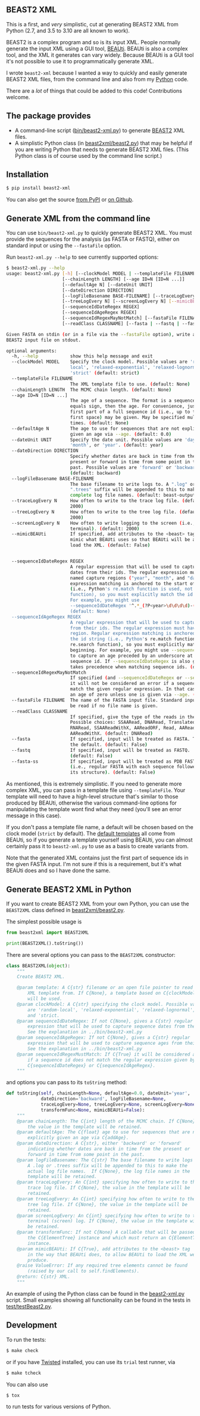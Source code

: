 ## BEAST2 XML

This is a first, and *very* simplistic, cut at generating BEAST2 XML from
Python (2.7, and 3.5 to 3.10 are all known to work).

BEAST2 is a complex program and so is its input XML.  People normally
generate the input XML using a GUI tool,
[BEAUti](https://www.beast2.org/beauti/). BEAUti is also a complex tool,
and the XML it generates can vary widely. Because BEAUti is a GUI tool it's
not possible to use it to programmatically generate XML.

I wrote `beast2-xml` because I wanted a way to quickly and easily generate
BEAST2 XML files, from the command line and also from my
[Python](https://www.python.org/) code.

There are a *lot* of things that could be added to this code! Contributions
welcome.

## The package provides

* A command-line script ([bin/beast2-xml.py](bin/beast2-xml.py)) to
  generate [BEAST2](http://beast2.org/) XML files.
* A simplistic Python class (in [beast2xml/beast2.py](beast2xml/beast2.py))
  that may be helpful if you are writing Python that needs to generate
  BEAST2 XML files.  (This Python class is of course used by the command
  line script.)

## Installation

```sh
$ pip install beast2-xml
```

You can also get the source
[from PyPI](https://pypi.org/project/beast2-xml/) or
[on Github](https://github.com/acorg/beast2-xml).

## Generate XML from the command line

You can use `bin/beast2-xml.py` to quickly generate BEAST2 XML.  You must
provide the sequences for the analysis (as FASTA or FASTQ), either on
standard input or using the `--fastaFile` option.

Run `beast2-xml.py --help` to see currently supported options:

```sh
$ beast2-xml.py --help
usage: beast2-xml.py [-h] [--clockModel MODEL | --templateFile FILENAME]
                     [--chainLength LENGTH] [--age ID=N [ID=N ...]]
                     [--defaultAge N] [--dateUnit UNIT]
                     [--dateDirection DIRECTION]
                     [--logFileBasename BASE-FILENAME] [--traceLogEvery N]
                     [--treeLogEvery N] [--screenLogEvery N] [--mimicBEAUti]
                     [--sequenceIdDateRegex REGEX]
                     [--sequenceIdAgeRegex REGEX]
                     [--sequenceIdRegexMayNotMatch] [--fastaFile FILENAME]
                     [--readClass CLASSNAME] [--fasta | --fastq | --fasta-ss]

Given FASTA on stdin (or in a file via the --fastaFile option), write an XML
BEAST2 input file on stdout.

optional arguments:
  -h, --help            show this help message and exit
  --clockModel MODEL    Specify the clock model. Possible values are 'random-
                        local', 'relaxed-exponential', 'relaxed-lognormal', or
                        'strict' (default: strict)
  --templateFile FILENAME
                        The XML template file to use. (default: None)
  --chainLength LENGTH  The MCMC chain length. (default: None)
  --age ID=N [ID=N ...]
                        The age of a sequence. The format is a sequence id, an
                        equals sign, then the age. For convenience, just the
                        first part of a full sequence id (i.e., up to the
                        first space) may be given. May be specified multiple
                        times. (default: None)
  --defaultAge N        The age to use for sequences that are not explicitly
                        given an age via --age. (default: 0.0)
  --dateUnit UNIT       Specify the date unit. Possible values are 'day',
                        'month', or 'year'. (default: year)
  --dateDirection DIRECTION
                        Specify whether dates are back in time from the
                        present or forward in time from some point in the
                        past. Possible values are 'forward' or 'backward'.
                        (default: backward)
  --logFileBasename BASE-FILENAME
                        The base filename to write logs to. A ".log" or
                        ".trees" suffix will be appended to this to make
                        complete log file names. (default: beast-output)
  --traceLogEvery N     How often to write to the trace log file. (default:
                        2000)
  --treeLogEvery N      How often to write to the tree log file. (default:
                        2000)
  --screenLogEvery N    How often to write logging to the screen (i.e.,
                        terminal). (default: 2000)
  --mimicBEAUti         If specified, add attributes to the <beast> tag that
                        mimic what BEAUti uses so that BEAUti will be able to
                        load the XML. (default: False)


  --sequenceIdDateRegex REGEX
                        A regular expression that will be used to capture sequence
                        dates from their ids. The regular expression must have three
                        named capture regions ("year", "month", and "day"). Regular
                        expression matching is anchored to the start of the id string
                        (i.e., Python's re.match function is used, not the re.search
                        function), so you must explicitly match the id from its beginning.
                        For example, you might use
                        --sequenceIdDateRegex '^.*_(?P<year>\d\d\d\d)-(?P<month>\d\d)-(?P<day>\d\d)'.
                        (default: None)
  --sequenceIdAgeRegex REGEX
                        A regular expression that will be used to capture sequence ages
                        from their ids. The regular expression must have a single capture
                        region. Regular expression matching is anchored to the start of
                        the id string (i.e., Python's re.match function is used, not the
                        re.search function), so you must explicitly match the id from its
                        beginning. For example, you might use --sequenceIdAgeRegex '^.*_(\d+)$'
                        to capture an age preceded by an underscore at the very end of the
                        sequence id. If --sequenceIdDateRegex is also given, it
                        takes precedence when matching sequence ids. (default: None)
  --sequenceIdRegexMayNotMatch
                        If specified (and --sequenceIdDateRegex or --sequenceIdAgeRegex is given)
                        it will not be considered an error if a sequence id does not
                        match the given regular expression. In that case, sequences will be assigned
                        an age of zero unless one is given via --age. (default: False)
  --fastaFile FILENAME  The name of the FASTA input file. Standard input will
                        be read if no file name is given.
  --readClass CLASSNAME
                        If specified, give the type of the reads in the input.
                        Possible choices: SSAARead, DNARead, TranslatedRead,
                        RNARead, SSAAReadWithX, AAReadORF, Read, AARead,
                        AAReadWithX. (default: DNARead)
  --fasta               If specified, input will be treated as FASTA. This is
                        the default. (default: False)
  --fastq               If specified, input will be treated as FASTQ.
                        (default: False)
  --fasta-ss            If specified, input will be treated as PDB FASTA
                        (i.e., regular FASTA with each sequence followed by
                        its structure). (default: False)
```

As mentioned, this is extremely simplistic. If you need to generate more
complex XML, you can pass in a template file using `--templateFile`. Your
template will need to have a high-level structure that's similar to those
produced by BEAUti, otherwise the various command-line options for
manipulating the template wont find what they need (you'll see an error
message in this case).

If you don't pass a template file name, a default will be chosen based on
the clock model (`strict` by default).  The [default templates](templates)
all come from BEAUti, so if you generate a template yourself using BEAUti,
you can almost certainly pass it to `beast2-xml.py` to use as a basis to
create variants from.

Note that the generated XML contains just the first part of sequence ids in
the given FASTA input. I'm not sure if this is a requirement, but it's what
BEAUti does and so I have done the same.

## Generate BEAST2 XML in Python

If you want to create BEAST2 XML from your own Python, you can use the
`BEAST2XML` class defined in [beast2xml/beast2.py](beast2xml/beast2.py).

The simplest possible usage is

```python
from beast2xml import BEAST2XML

print(BEAST2XML().toString())
```

There are several options you can pass to the `BEAST2XML` constructor:

```python
class BEAST2XML(object):
    """
    Create BEAST2 XML.

    @param template: A C{str} filename or an open file pointer to read the
        XML template from. If C{None}, a template based on C{clockModel}
        will be used.
    @param clockModel: A C{str} specifying the clock model. Possible values
        are 'random-local', 'relaxed-exponential', 'relaxed-lognormal',
        and 'strict.
    @param sequenceIdDateRegex: If not C{None}, gives a C{str} regular
        expression that will be used to capture sequence dates from their ids.
        See the explanation in ../bin/beast2-xml.py
    @param sequenceIdAgeRegex: If not C{None}, gives a C{str} regular
        expression that will be used to capture sequence ages from their ids.
        See the explanation in ../bin/beast2-xml.py
    @param sequenceIdRegexMustMatch: If C{True} it will be considered an error
        if a sequence id does not match the regular expression given by
        C{sequenceIdDateRegex} or C{sequenceIdAgeRegex}.
    """
```

and options you can pass to its `toString` method:

```python
def toString(self, chainLength=None, defaultAge=0.0, dateUnit='year',
             dateDirection='backward', logFileBasename=None,
             traceLogEvery=None, treeLogEvery=None, screenLogEvery=None,
             transformFunc=None, mimicBEAUti=False):
    """
    @param chainLength: The C{int} length of the MCMC chain. If C{None},
        the value in the template will be retained.
    @param defaultAge: The C{float} age to use for sequences that are not
        explicitly given an age via C{addAge}.
    @param dateDirection: A C{str}, either 'backward' or 'forward'
        indicating whether dates are back in time from the present or
        forward in time from some point in the past.
    @param logFileBasename: The C{str} The base filename to write logs to.
        A .log or .trees suffix will be appended to this to make the
        actual log file names.  If C{None}, the log file names in the
        template will be retained.
    @param traceLogEvery: An C{int} specifying how often to write to the
        trace log file. If C{None}, the value in the template will be
        retained.
    @param treeLogEvery: An C{int} specifying how often to write to the
        tree log file. If C{None}, the value in the template will be
        retained.
    @param screenLogEvery: An C{int} specifying how often to write to the
        terminal (screen) log. If C{None}, the value in the template will
        be retained.
    @param transformFunc: If not C{None} A callable that will be passed
        the C{ElementTree} instance and which must return an C{ElementTree}
        instance.
    @param mimicBEAUti: If C{True}, add attributes to the <beast> tag
        in the way that BEAUti does, to allow BEAUti to load the XML we
        produce.
    @raise ValueError: If any required tree elements cannot be found
        (raised by our call to self.findElements).
    @return: C{str} XML.
    """
```

An example of using the Python class can be found in the
[beast2-xml.py](bin/beast2-xml.py) script.  Small examples showing all
functionality can be found in the tests in
[test/testBeast2.py](test/testBeast2.py).

## Development

To run the tests:

```sh
$ make check
```

or if you have [Twisted](https://twistedmatrix.com/trac/) installed, you
can use its `trial` test runner, via

```sh
$ make tcheck
```

You can also use

```sh
$ tox
```

to run tests for various versions of Python.
